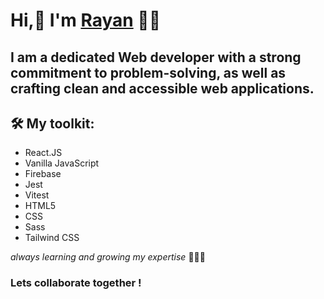 # Hi,👋 I'm [Rayan](https://www.linkedin.com/in/rayanmishra7/) 👨‍💻 #

 I am a dedicated Web developer with a strong commitment to problem-solving, as well as crafting clean and accessible web applications. 
 <br />
------
<!-- Thanks for visiting my profile! <br /> -->



 ## 🛠 My toolkit: <br />
* React.JS 
* Vanilla JavaScript 
* Firebase
* Jest 
* Vitest 
* HTML5 
* CSS 
* Sass 
* Tailwind CSS<br />

 *always learning and growing my expertise* 🚀🚀🚀


### Lets collaborate together ! ###

<!--
**rayanmishra/rayanmishra** is a ✨ _special_ ✨ repository because its `README.md` (this file) appears on your GitHub profile.

Here are some ideas to get you started:

- 🔭 I’m currently working on ...
- 🌱 I’m currently learning ...
- 👯 I’m looking to collaborate on ...
- 🤔 I’m looking for help with ...
- 💬 Ask me about ...
- 📫 How to reach me: ...
- 😄 Pronouns: ...
- ⚡ Fun fact: ...
 * **🛠 My toolkit: ReactJS, Vanilla JavaScript, Firebase, Jest, Vitest, HTML5, CSS, Sass, Tailwind CSS.**<br />
 * **📕 Currently learning: NodeJS, MongoDB**<br />
-->
